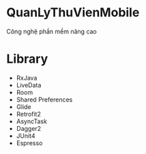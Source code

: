 # QuanLyThuVienMobile
Công nghệ phần mềm nâng cao
<h1>Library</h1>
<ul>
  <li>RxJava</li>
  <li>LiveData</li>
  <li>Room</li>
  <li>Shared Preferences</li>
  <li>Glide</li>
  <li>Retrofit2</li>
  <li>AsyncTask</li>
  <li>Dagger2</li>
  <li>JUnit4</li>
  <li>Espresso</li>
</ul>
